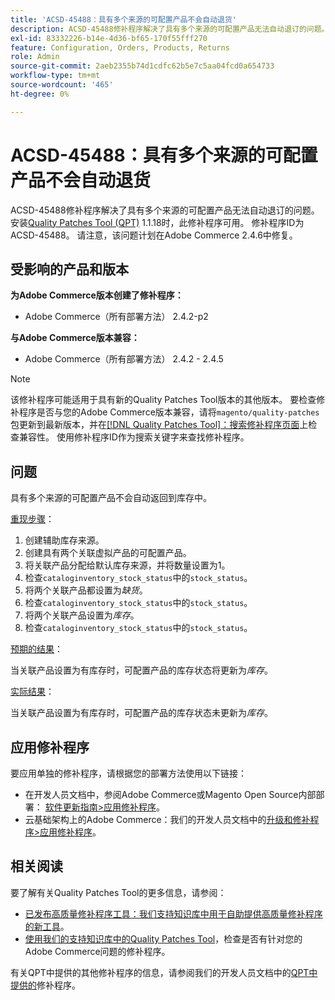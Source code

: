```yaml
---
title: 'ACSD-45488：具有多个来源的可配置产品不会自动退货'
description: ACSD-45488修补程序解决了具有多个来源的可配置产品无法自动退订的问题。 安装[Quality Patches Tool (QPT)](/help/announcements/adobe-commerce-announcements/magento-quality-patches-released-new-tool-to-self-serve-quality-patches.md) 1.1.18后，即可使用此修补程序。 修补程序ID为ACSD-45488。 请注意，该问题计划在Adobe Commerce 2.4.6中修复。
exl-id: 83332226-b14e-4d36-bf65-170f55fff270
feature: Configuration, Orders, Products, Returns
role: Admin
source-git-commit: 2aeb2355b74d1cdfc62b5e7c5aa04fcd0a654733
workflow-type: tm+mt
source-wordcount: '465'
ht-degree: 0%

---
```


# ACSD-45488：具有多个来源的可配置产品不会自动退货

ACSD-45488修补程序解决了具有多个来源的可配置产品无法自动退订的问题。 安装[Quality Patches Tool (QPT)](/help/announcements/adobe-commerce-announcements/magento-quality-patches-released-new-tool-to-self-serve-quality-patches.md) 1.1.18时，此修补程序可用。 修补程序ID为ACSD-45488。 请注意，该问题计划在Adobe Commerce 2.4.6中修复。

## 受影响的产品和版本

**为Adobe Commerce版本创建了修补程序：**

* Adobe Commerce（所有部署方法） 2.4.2-p2

**与Adobe Commerce版本兼容：**

* Adobe Commerce（所有部署方法） 2.4.2 - 2.4.5

>[!NOTE]
>
>该修补程序可能适用于具有新的Quality Patches Tool版本的其他版本。 要检查修补程序是否与您的Adobe Commerce版本兼容，请将`magento/quality-patches`包更新到最新版本，并在[[!DNL Quality Patches Tool]：搜索修补程序页面](https://experienceleague.adobe.com/tools/commerce-quality-patches/index.html)上检查兼容性。 使用修补程序ID作为搜索关键字来查找修补程序。

## 问题

具有多个来源的可配置产品不会自动返回到库存中。

<u>重现步骤</u>：

1. 创建辅助库存来源。
1. 创建具有两个关联虚拟产品的可配置产品。
1. 将关联产品分配给默认库存来源，并将数量设置为1。
1. 检查`cataloginventory_stock_status`中的`stock_status`。
1. 将两个关联产品都设置为&#x200B;*缺货*。
1. 检查`cataloginventory_stock_status`中的`stock_status`。
1. 将两个关联产品设置为&#x200B;*库存*。
1. 检查`cataloginventory_stock_status`中的`stock_status`。

<u>预期的结果</u>：

当关联产品设置为有库存时，可配置产品的库存状态将更新为&#x200B;*库存*。

<u>实际结果</u>：

当关联产品设置为有库存时，可配置产品的库存状态未更新为&#x200B;*库存*。

## 应用修补程序

要应用单独的修补程序，请根据您的部署方法使用以下链接：

* 在开发人员文档中，参阅Adobe Commerce或Magento Open Source内部部署： [软件更新指南>应用修补程序](https://experienceleague.adobe.com/en/docs/commerce-operations/tools/quality-patches-tool/usage)。
* 云基础架构上的Adobe Commerce：我们的开发人员文档中的[升级和修补程序>应用修补程序](https://experienceleague.adobe.com/en/docs/commerce-cloud-service/user-guide/develop/upgrade/apply-patches)。

## 相关阅读

要了解有关Quality Patches Tool的更多信息，请参阅：

* [已发布高质量修补程序工具：我们支持知识库中用于自助提供高质量修补程序的新工具](/help/announcements/adobe-commerce-announcements/magento-quality-patches-released-new-tool-to-self-serve-quality-patches.md)。
* [使用我们的支持知识库中的Quality Patches Tool](/help/support-tools/patches-available-in-qpt-tool/check-patch-for-magento-issue-with-magento-quality-patches.md)，检查是否有针对您的Adobe Commerce问题的修补程序。

有关QPT中提供的其他修补程序的信息，请参阅我们的开发人员文档中的[QPT中提供的](https://experienceleague.adobe.com/tools/commerce-quality-patches/index.html)修补程序。
